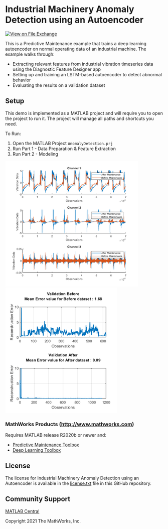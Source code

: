 # Industrial Machinery Anomaly Detection using an Autoencoder
<!-- This is the "Title of the contribution" that was approved during the Community Contribution Review Process --> 

[![View <Industrial Machinery Anomaly Detection using an Autoencoder> on File Exchange](https://www.mathworks.com/matlabcentral/images/matlab-file-exchange.svg)](https://www.mathworks.com/matlabcentral/fileexchange/####-file-exchange-title)  

This is a Predictive Maintenance example that trains a deep learning autoencoder on normal operating data of an industrial machine. The example walks through: 
- Extracting relevant features from industrial vibration timeseries data using the Diagnostic Feature Designer app
- Setting up and training an LSTM-based autoencoder to detect abnormal behavior
- Evaluating the results on a validation dataset

## Setup 
This demo is implemented as a MATLAB project and will require you to open the project to run it. The project will manage all paths and shortcuts you need. 

To Run:
1. Open the MATLAB Project `AnomalyDetection.prj`
2. Run Part 1 - Data Preparation & Feature Extraction
3. Run Part 2 - Modeling

<img src="Images/Data.png" height="400">
<img src="Images/ReconstructionError.PNG" height="400">

### MathWorks Products (http://www.mathworks.com)

Requires MATLAB release R2020b or newer and:
- [Predictive Maintenance Toolbox](https://www.mathworks.com/products/predictive-maintenance.html)
- [Deep Learning Toolbox](https://www.mathworks.com/products/deep-learning.html)

## License
The license for Industrial Machinery Anomaly Detection using an Autoencoder is available in the [license.txt](license.txt) file in this GitHub repository.

## Community Support
[MATLAB Central](https://www.mathworks.com/matlabcentral)

Copyright 2021 The MathWorks, Inc.
